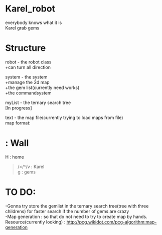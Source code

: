 Karel_robot
===========

everybody knows what it is<br />
Karel grab gems<br />

Structure
=========
robot - the robot class<br />
+can turn all direction<br />

system - the system<br />
+manage the 2d map<br />
+the gem list(currently need works)<br />
+the commandsystem<br />

myList - the ternary search tree<br />
[In progress]<br />

text - the map file(currently trying to load maps from file)<br />
map format:<br />

# : Wall<br />
H : home<br />
>/</^/v : Karel<br />
g : gems<br />

TO DO:<br />
======
-Gonna try store the gemlist in the ternary search tree(tree with three childrens) for faster search if the number of gems are crazy<br />
-Map generation : so that do not need to try to create map by hands. Resource(currently looking) : http://pcg.wikidot.com/pcg-algorithm:map-generation<br />

